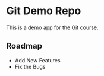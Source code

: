 # Git Demo Repo
This is a demo app for the Git course.

## Roadmap
 * Add New Features
 * Fix the Bugs

